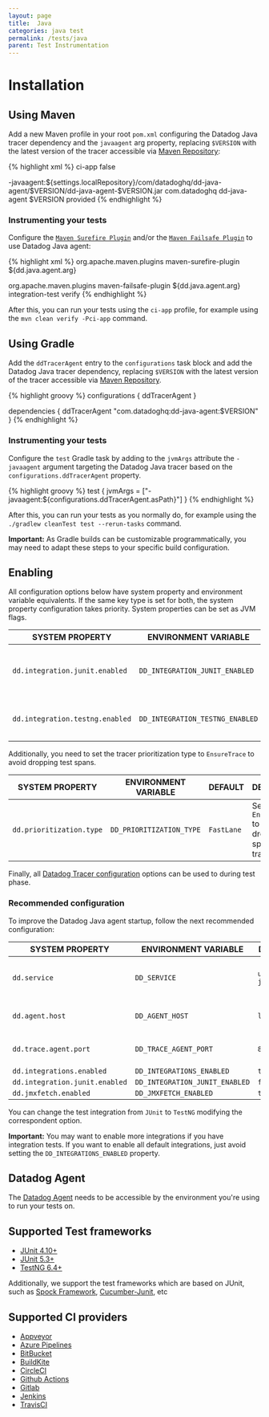 ```yaml
---
layout: page
title:  Java
categories: java test
permalink: /tests/java
parent: Test Instrumentation
---
```


# Installation

## Using Maven

Add a new Maven profile in your root `pom.xml` configuring the Datadog Java tracer dependency and the `javaagent` arg property, replacing `$VERSION` with the latest version of the tracer accessible via [Maven Repository](https://mvnrepository.com/artifact/com.datadoghq/dd-java-agent): 

{% highlight xml %}
<profile>
  <id>ci-app</id>
  <activation>
    <activeByDefault>false</activeByDefault>
  </activation>

  <properties>
    <dd.java.agent.arg>-javaagent:${settings.localRepository}/com/datadoghq/dd-java-agent/$VERSION/dd-java-agent-$VERSION.jar</dd.java.agent.arg>
  </properties>

  <dependencies>
    <dependency>
        <groupId>com.datadoghq</groupId>
        <artifactId>dd-java-agent</artifactId>
        <version>$VERSION</version>
        <scope>provided</scope>
    </dependency>  
  </dependencies> 
</profile>
{% endhighlight %}

### Instrumenting your tests

Configure the [`Maven Surefire Plugin`](https://maven.apache.org/surefire/maven-surefire-plugin/) and/or the [`Maven Failsafe Plugin`](https://maven.apache.org/surefire/maven-failsafe-plugin/) to use Datadog Java agent:

{% highlight xml %}
<plugin>
  <groupId>org.apache.maven.plugins</groupId>
  <artifactId>maven-surefire-plugin</artifactId>
  <configuration>
    <argLine>${dd.java.agent.arg}</argLine>
  </configuration>
</plugin>

<plugin>
  <groupId>org.apache.maven.plugins</groupId>
  <artifactId>maven-failsafe-plugin</artifactId>
  <configuration>
     <argLine>${dd.java.agent.arg}</argLine>
  </configuration>
  <executions>
      <execution>
        <goals>
           <goal>integration-test</goal>
           <goal>verify</goal>
        </goals>
      </execution>
  </executions>
</plugin>
{% endhighlight %}

After this, you can run your tests using the `ci-app` profile, for example using the `mvn clean verify -Pci-app` command.

## Using Gradle

Add the `ddTracerAgent` entry to the `configurations` task block and add the Datadog Java tracer dependency, replacing `$VERSION` with the latest version of the tracer accessible via [Maven Repository](https://mvnrepository.com/artifact/com.datadoghq/dd-java-agent).

{% highlight groovy %}
configurations {
    ddTracerAgent
}

dependencies {
    ddTracerAgent "com.datadoghq:dd-java-agent:$VERSION"
}
{% endhighlight %}

### Instrumenting your tests

Configure the `test` Gradle task by adding to the `jvmArgs` attribute the `-javaagent` argument targeting the Datadog Java tracer based on the `configurations.ddTracerAgent` property.

{% highlight groovy %}
test {
    jvmArgs = ["-javaagent:${configurations.ddTracerAgent.asPath}"]
}
{% endhighlight %}

After this, you can run your tests as you normally do, for example using the `./gradlew cleanTest test --rerun-tasks` command.

**Important:** As Gradle builds can be customizable programmatically, you may need to adapt these steps to your specific build configuration.

## Enabling

All configuration options below have system property and environment variable equivalents. If the same key type is set for both, the system property configuration takes priority. System properties can be set as JVM flags.

| SYSTEM PROPERTY                 | ENVIRONMENT VARIABLE            | DEFAULT | DESCRIPTION                                             |
|---------------------------------|---------------------------------|---------|---------------------------------------------------------|
| `dd.integration.junit.enabled`  | `DD_INTEGRATION_JUNIT_ENABLED`  | `false` | When `true`, tests based on JUnit runners are reported. |
| `dd.integration.testng.enabled` | `DD_INTEGRATION_TESTNG_ENABLED` | `false` | When `true`, tests based on TestNG are reported.        |

Additionally, you need to set the tracer prioritization type to `EnsureTrace` to avoid dropping test spans.

| SYSTEM PROPERTY          | ENVIRONMENT VARIABLE     | DEFAULT    | DESCRIPTION                                                       |
|--------------------------|--------------------------|------------|-------------------------------------------------------------------|
| `dd.prioritization.type` | `DD_PRIORITIZATION_TYPE` | `FastLane` | Set to `EnsureTrace` to avoid dropping tests spans by the tracer. |

Finally, all [Datadog Tracer configuration](https://docs.datadoghq.com/tracing/setup_overview/setup/java/?tab=containers#configuration) options can be used to during test phase.

### Recommended configuration

To improve the Datadog Java agent startup, follow the next recommended configuration:

| SYSTEM PROPERTY                | ENVIRONMENT VARIABLE           | DEFAULT            | RECOMMENDATION                                                         |
|--------------------------------|--------------------------------|--------------------|------------------------------------------------------------------------|
| `dd.service`                   | `DD_SERVICE`                   | `unnamed-java-app` | The name of the Test Plan that will appear in the CI/CD Test Plan tab. |
| `dd.agent.host`                | `DD_AGENT_HOST`                | `localhost`        | Make sure this property targets the Datadog Agent host.                |
| `dd.trace.agent.port`          | `DD_TRACE_AGENT_PORT`          | `8126`             | Make sure this property targets the Datadog Agent port.                |
| `dd.integrations.enabled`      | `DD_INTEGRATIONS_ENABLED`      | `true`             | `false`                                                                |
| `dd.integration.junit.enabled` | `DD_INTEGRATION_JUNIT_ENABLED` | `false`            | `true`                                                                 |
| `dd.jmxfetch.enabled`          | `DD_JMXFETCH_ENABLED`          | `true`             | `false`                                                                |

You can change the test integration from `JUnit` to `TestNG` modifying the correspondent option.

**Important:** You may want to enable more integrations if you have integration tests. If you want to enable all default integrations, just avoid setting the `DD_INTEGRATIONS_ENABLED` property.

## Datadog Agent 

The [Datadog Agent](https://docs.datadoghq.com/agent/) needs to be accessible by the environment you're using to run your tests on.

## Supported Test frameworks

* [JUnit 4.10+](https://junit.org/junit4/)
* [JUnit 5.3+](https://junit.org/junit5/)
* [TestNG 6.4+](https://testng.org/doc/)

Additionally, we support the test frameworks which are based on JUnit, such as [Spock Framework](http://spockframework.org/), [Cucumber-Junit](https://cucumber.io/docs/cucumber/api/), etc

## Supported CI providers

* [Appveyor](https://www.appveyor.com/)
* [Azure Pipelines](https://azure.microsoft.com/en-us/services/devops/pipelines/)
* [BitBucket](https://bitbucket.org/)
* [BuildKite](https://buildkite.com/)
* [CircleCI](https://circleci.com/)
* [Github Actions](https://github.com/features/actions)
* [Gitlab](https://docs.gitlab.com/ee/ci/)
* [Jenkins](https://www.jenkins.io/)
* [TravisCI](https://travis-ci.org/)